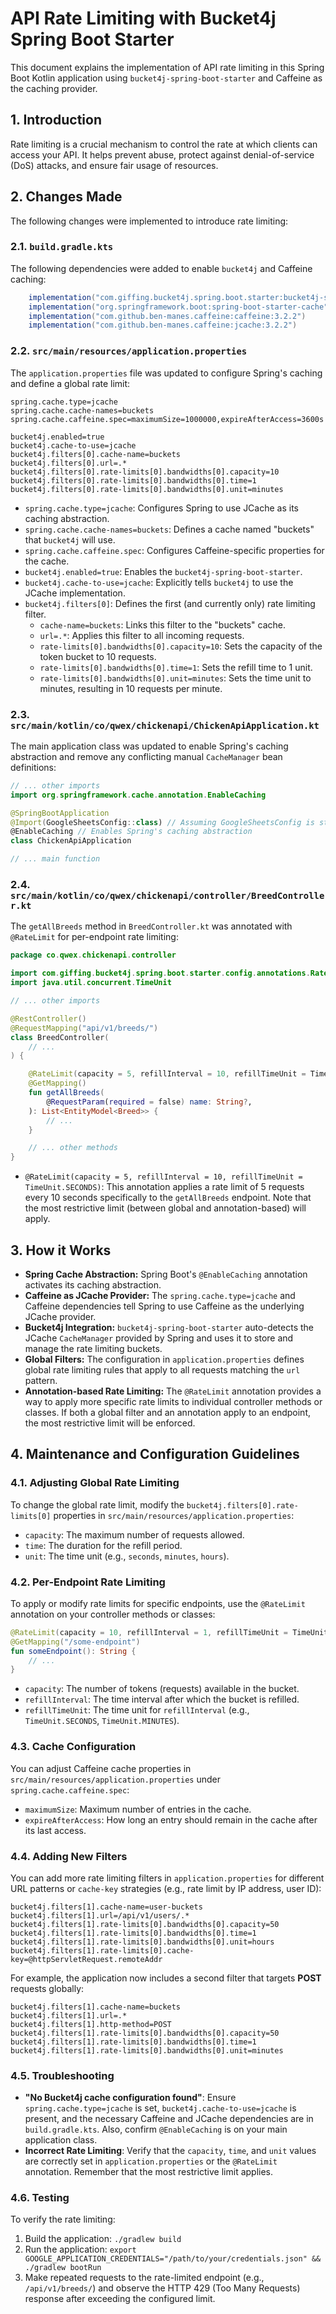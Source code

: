 # API Rate Limiting with Bucket4j Spring Boot Starter

This document explains the implementation of API rate limiting in this Spring Boot Kotlin application using `bucket4j-spring-boot-starter` and Caffeine as the caching provider.

## 1. Introduction

Rate limiting is a crucial mechanism to control the rate at which clients can access your API. It helps prevent abuse, protect against denial-of-service (DoS) attacks, and ensure fair usage of resources.

## 2. Changes Made

The following changes were implemented to introduce rate limiting:

### 2.1. `build.gradle.kts`

The following dependencies were added to enable `bucket4j` and Caffeine caching:

```gradle
    implementation("com.giffing.bucket4j.spring.boot.starter:bucket4j-spring-boot-starter:0.13.0")
    implementation("org.springframework.boot:spring-boot-starter-cache")
    implementation("com.github.ben-manes.caffeine:caffeine:3.2.2")
    implementation("com.github.ben-manes.caffeine:jcache:3.2.2")
```

### 2.2. `src/main/resources/application.properties`

The `application.properties` file was updated to configure Spring's caching and define a global rate limit:

```properties
spring.cache.type=jcache
spring.cache.cache-names=buckets
spring.cache.caffeine.spec=maximumSize=1000000,expireAfterAccess=3600s

bucket4j.enabled=true
bucket4j.cache-to-use=jcache
bucket4j.filters[0].cache-name=buckets
bucket4j.filters[0].url=.*
bucket4j.filters[0].rate-limits[0].bandwidths[0].capacity=10
bucket4j.filters[0].rate-limits[0].bandwidths[0].time=1
bucket4j.filters[0].rate-limits[0].bandwidths[0].unit=minutes
```

-   `spring.cache.type=jcache`: Configures Spring to use JCache as its caching abstraction.
-   `spring.cache.cache-names=buckets`: Defines a cache named "buckets" that `bucket4j` will use.
-   `spring.cache.caffeine.spec`: Configures Caffeine-specific properties for the cache.
-   `bucket4j.enabled=true`: Enables the `bucket4j-spring-boot-starter`.
-   `bucket4j.cache-to-use=jcache`: Explicitly tells `bucket4j` to use the JCache implementation.
-   `bucket4j.filters[0]`: Defines the first (and currently only) rate limiting filter.
    -   `cache-name=buckets`: Links this filter to the "buckets" cache.
    -   `url=.*`: Applies this filter to all incoming requests.
    -   `rate-limits[0].bandwidths[0].capacity=10`: Sets the capacity of the token bucket to 10 requests.
    -   `rate-limits[0].bandwidths[0].time=1`: Sets the refill time to 1 unit.
    -   `rate-limits[0].bandwidths[0].unit=minutes`: Sets the time unit to minutes, resulting in 10 requests per minute.

### 2.3. `src/main/kotlin/co/qwex/chickenapi/ChickenApiApplication.kt`

The main application class was updated to enable Spring's caching abstraction and remove any conflicting manual `CacheManager` bean definitions:

```kotlin
// ... other imports
import org.springframework.cache.annotation.EnableCaching

@SpringBootApplication
@Import(GoogleSheetsConfig::class) // Assuming GoogleSheetsConfig is still needed
@EnableCaching // Enables Spring's caching abstraction
class ChickenApiApplication

// ... main function
```

### 2.4. `src/main/kotlin/co/qwex/chickenapi/controller/BreedController.kt`

The `getAllBreeds` method in `BreedController.kt` was annotated with `@RateLimit` for per-endpoint rate limiting:

```kotlin
package co.qwex.chickenapi.controller

import com.giffing.bucket4j.spring.boot.starter.config.annotations.RateLimit
import java.util.concurrent.TimeUnit

// ... other imports

@RestController()
@RequestMapping("api/v1/breeds/")
class BreedController(
    // ...
) {

    @RateLimit(capacity = 5, refillInterval = 10, refillTimeUnit = TimeUnit.SECONDS)
    @GetMapping()
    fun getAllBreeds(
        @RequestParam(required = false) name: String?,
    ): List<EntityModel<Breed>> {
        // ...
    }

    // ... other methods
}
```

-   `@RateLimit(capacity = 5, refillInterval = 10, refillTimeUnit = TimeUnit.SECONDS)`: This annotation applies a rate limit of 5 requests every 10 seconds specifically to the `getAllBreeds` endpoint. Note that the most restrictive limit (between global and annotation-based) will apply.

## 3. How it Works

-   **Spring Cache Abstraction:** Spring Boot's `@EnableCaching` annotation activates its caching abstraction.
-   **Caffeine as JCache Provider:** The `spring.cache.type=jcache` and Caffeine dependencies tell Spring to use Caffeine as the underlying JCache provider.
-   **Bucket4j Integration:** `bucket4j-spring-boot-starter` auto-detects the JCache `CacheManager` provided by Spring and uses it to store and manage the rate limiting buckets.
-   **Global Filters:** The configuration in `application.properties` defines global rate limiting rules that apply to all requests matching the `url` pattern.
-   **Annotation-based Rate Limiting:** The `@RateLimit` annotation provides a way to apply more specific rate limits to individual controller methods or classes. If both a global filter and an annotation apply to an endpoint, the most restrictive limit will be enforced.

## 4. Maintenance and Configuration Guidelines

### 4.1. Adjusting Global Rate Limiting

To change the global rate limit, modify the `bucket4j.filters[0].rate-limits[0]` properties in `src/main/resources/application.properties`:

-   `capacity`: The maximum number of requests allowed.
-   `time`: The duration for the refill period.
-   `unit`: The time unit (e.g., `seconds`, `minutes`, `hours`).

### 4.2. Per-Endpoint Rate Limiting

To apply or modify rate limits for specific endpoints, use the `@RateLimit` annotation on your controller methods or classes:

```kotlin
@RateLimit(capacity = 10, refillInterval = 1, refillTimeUnit = TimeUnit.MINUTES)
@GetMapping("/some-endpoint")
fun someEndpoint(): String {
    // ...
}
```

-   `capacity`: The number of tokens (requests) available in the bucket.
-   `refillInterval`: The time interval after which the bucket is refilled.
-   `refillTimeUnit`: The time unit for `refillInterval` (e.g., `TimeUnit.SECONDS`, `TimeUnit.MINUTES`).

### 4.3. Cache Configuration

You can adjust Caffeine cache properties in `src/main/resources/application.properties` under `spring.cache.caffeine.spec`:

-   `maximumSize`: Maximum number of entries in the cache.
-   `expireAfterAccess`: How long an entry should remain in the cache after its last access.

### 4.4. Adding New Filters

You can add more rate limiting filters in `application.properties` for different URL patterns or `cache-key` strategies (e.g., rate limit by IP address, user ID):

```properties
bucket4j.filters[1].cache-name=user-buckets
bucket4j.filters[1].url=/api/v1/users/.*
bucket4j.filters[1].rate-limits[0].bandwidths[0].capacity=50
bucket4j.filters[1].rate-limits[0].bandwidths[0].time=1
bucket4j.filters[1].rate-limits[0].bandwidths[0].unit=hours
bucket4j.filters[1].rate-limits[0].cache-key=@httpServletRequest.remoteAddr
```

For example, the application now includes a second filter that targets **POST**
requests globally:

```properties
bucket4j.filters[1].cache-name=buckets
bucket4j.filters[1].url=.*
bucket4j.filters[1].http-method=POST
bucket4j.filters[1].rate-limits[0].bandwidths[0].capacity=50
bucket4j.filters[1].rate-limits[0].bandwidths[0].time=1
bucket4j.filters[1].rate-limits[0].bandwidths[0].unit=minutes
```

### 4.5. Troubleshooting

-   **"No Bucket4j cache configuration found"**: Ensure `spring.cache.type=jcache` is set, `bucket4j.cache-to-use=jcache` is present, and the necessary Caffeine and JCache dependencies are in `build.gradle.kts`. Also, confirm `@EnableCaching` is on your main application class.
-   **Incorrect Rate Limiting**: Verify that the `capacity`, `time`, and `unit` values are correctly set in `application.properties` or the `@RateLimit` annotation. Remember that the most restrictive limit applies.

### 4.6. Testing

To verify the rate limiting:

1.  Build the application: `./gradlew build`
2.  Run the application: `export GOOGLE_APPLICATION_CREDENTIALS="/path/to/your/credentials.json" && ./gradlew bootRun`
3.  Make repeated requests to the rate-limited endpoint (e.g., `/api/v1/breeds/`) and observe the HTTP 429 (Too Many Requests) response after exceeding the configured limit.
